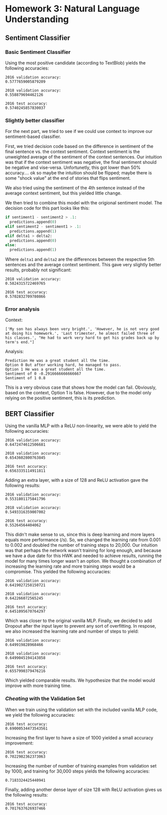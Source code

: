 # Homework 3: Natural Language Understanding

## Sentiment Classifier
### Basic Sentiment Classifier
Using the most positive candidate (according to TextBlob) yields the following accuracies:

```
2016 validation accuracy: 
0.5777659005879209

2018 validation accuracy: 
0.558879694462126

2016 test accuracy: 
0.5740245857830037
```

### Slightly better classifier
For the next part, we tried to see if we could use context to improve our sentiment-based classifier.

First, we tried decision code based on the difference in sentiment of the final sentence vs. the context sentiment. Context sentiment is the unweighted average of the sentiment of the context sentences. Our intuition was that if the context sentiment was negative, the final sentiment should be negative and vise-versa. Unfortunetly, this got lower than 50% accuracy.... ok so maybe the intuition should be flipped; maybe there is some "shock value" at the end of stories that flips sentiment.

We also tried using the sentiment of the 4th sentence instead of the average context sentiment, but this yielded little change.


We then tried to combine this model with the origional sentiment model. The decision code for this part looks like this:

```python
if sentiment1 - sentiment2 > .1:
  predictions.append(0)
elif sentiment2 - sentiment1 > .1:
  predictions.append(1)
elif delta1 > delta2:
  predictions.append(0)
else:
  predictions.append(1)
```

Where `delta1` and `delta2` are the differences between the respective 5th sentences and the average context sentiment. This gave very slightly better results, probably not significant:

```
2018 validation accuracy: 
0.5824315722469765

2016 test accuracy: 
0.5702832709780866
```

### Error analysis
Context:
```
['My son has always been very bright.', 'However, he is not very good at doing his homework.', 'Last trimester, he almost failed three of his classes.', "He had to work very hard to get his grades back up by term's end."]

```
Analysis:
```
Prediction He was a great student all the time.
Option 0 But after working hard, he managed to pass.
Option 1 He was a great student all the time.
Sentiment of 0 -0.2916666666666667
Sentiment of 1 0.8
```

This is a very obvious case that shows how the model can fail. Obviously, based on the context, Option 1 is false. However, due to the model only relying on the positive sentiment, this is its prediction.

## BERT Classifier
Using the vanilla MLP with a ReLU non-linearity, we were able to yield the following accuracies:

```
2016 validation accuracy: 
0.6472474612506681

2018 validation accuracy: 
0.6543602800763845

2016 test accuracy: 
0.6563335114911811
```

Adding an extra layer, with a size of 128 and ReLU activation gave the following results:

```
2016 validation accuracy: 
0.5531801175841796

2018 validation accuracy: 
0.5493316359007002

2016 test accuracy: 
0.55264564404062
```

This didn't make sense to us, since this is deep learning and more layers equals more performance (/s). So, we changed the learning rate from 0.001 to 0.002 and doubled the number of training steps to 20,000. Our intuition was that perhaps the network wasn't training for long enough, and because we have a due date for this HWK and needed to achieve results, running the model for many times longer wasn't an option. We thought a combination of increasing the learning rate and more training steps would be a compromise. This yielded the following accuracies:

```
2016 validation accuracy: 
0.6419027258150721

2018 validation accuracy: 
0.642266072565245

2016 test accuracy: 
0.6451095670764297
```

Which was closer to the original vanilla MLP. Finally, we decided to add Dropout after the input layer to prevent any sort of overfitting. In respose, we also increased the learning rate and number of steps to yield:

```
2016 validation accuracy: 
0.649919828968466

2018 validation accuracy: 
0.6499045194143858

2016 test accuracy: 
0.6557990379476216
```

Which yielded comparable results. We hypothesize that the model would improve with more training time.

### *Cheating* with the Validation Set
When we train using the validation set with the included vanilla MLP code, we yield the following accuracies:

```
2016 test accuracy: 
0.69000534473543561
```

Increasing the first layer to have a size of 1000 yielded a small accuracy improvement:

```
2016 test accuracy: 
0.7022982362373063
```

Increasing the number of number of training examples from validation set by 1000, and training for 30,000 steps yields the following accuracies:

```
0.7183324425440941
```

Finally, adding another dense layer of size 128 with ReLU activation gives us the following results:

```
2016 test accuracy: 
0.7017637626937466
```
